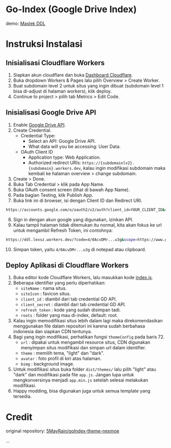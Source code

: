 <!-- # GoIndex-theme-maslek -->
# Go-Index (Google Drive Index)


demo: [Maslek DDL](https://test.maslek.workers.dev/0:/)


# Instruksi Instalasi

## Inisialisasi Cloudflare Workers

1. Siapkan akun cloudflare dan buka [Dashboard Cloudflare](https://dash.cloudflare.com/).
2. Buka dropdown Workers & Pages lalu pilih Overview > Create Worker.
3. Buat subdomain level 2 untuk situs yang ingin dibuat (subdomain level 1 bisa di-adjust di halaman workers), klik deploy.
4. Continue to project > pilih tab Metrics > Edit Code.

## Inisialisasi Google Drive API

1. Enable [Google Drive API](https://console.cloud.google.com/marketplace/product/google/drive.googleapis.com?q=search&referrer=search&authuser=4&supportedpurview=project).
2. Create Credential.
    - Credential Type:
        - Select an API: Google Drive API.
        - What data will you be accessing: User Data.
    - OAuth Client ID 
        - Application type: Web Application.
        - Authorized redirect URIs: `https://{subdomainlv2}.{subdomain}.workers.dev`, kalau ingin modifikasi subdomain maka kembali ke halaman overview > change subdomain.
3. Create > Done.
4. Buka Tab Credential > klik pada App Name.
5. Buka OAuth consent screen (lihat di bawah App Name).
6. Pada bagian Testing, klik Publish App.
7. Buka link ini di browser, isi dengan Client ID dan Redirect URI.
```bash
https://accounts.google.com/o/oauth2/v2/auth?client_id=YOUR_CLIENT_ID&redirect_uri=YOUR_REDIRECT_URI&response_type=code&scope=https://www.googleapis.com/auth/drive&access_type=offline&prompt=consent
```
8. Sign in dengan akun google yang digunakan, izinkan API.
9. Kalau tampil halaman tidak ditemukan itu normal, kita akan fokus ke url untuk mengambil Refresh Token, ini contohnya:
```bash
https://ddl.lexsz.workers.dev/?code=4/0AcvDMr...u3g&scope=https://www.googleapis.com/auth/drive
```
10. Simpan token, yaitu `4/0AcvDMr...u3g` di notepad atau clipboard.

## Deploy Aplikasi di Cloudflare Workers

1. Buka editor kode Cloudflare Workers, lalu masukkan kode [index.js](https://github.com/5MayRain/goIndex-theme-nexmoe/blob/master/dist/index.js).
2. Beberapa identifier yang perlu diperhatikan:
    - `siteName` : nama situs.
    - `siteIcon` : favicon situs.
    - `client_id` : diambil dari tab credential GD API.
    - `client_secret` : diambil dari tab credential GD API.
    - `refresh_token` : kode yang sudah disimpan tadi.
    - `roots` : folder yang mau di-index, default: root.
3. Kalau ingin memodifikasi situs lebih dalam lagi maka direkomendasikan menggunakan file dalam repositori ini karena sudah berbahasa indonesia dan siapkan CDN tentunya.
4. Bagi yang ingin modifikasi, perhatikan fungsi ```themeConfig``` pada baris 72.
    - `url` : dipakai untuk mengambil resource situs, CDN digunakan menyimpan situs modifikasi dan simpan url dalam identifier.
    - `theme` : memilih tema, "light" dan "dark".
    - `avatar` : foto profil di kiri atas halaman.
    - `bimg` : background image.
5. Untuk modifikasi situs buka folder `dist/themes/` lalu pilih "light" atau "dark" dan modifikasi pada file `app.js`. Jangan lupa untuk mengkonversinya menjadi `app.min.js` setelah selesai melakukan modifikasi.
6. Happy modding, bisa digunakan juga untuk semua template yang tersedia.

# Credit

original repository: [5MayRain/goIndex-theme-nexmoe](https://github.com/5MayRain/goIndex-theme-nexmoe/tree/master)

...
